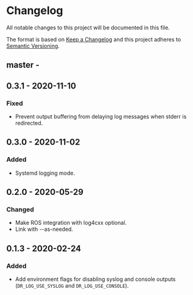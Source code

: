 # Changelog
All notable changes to this project will be documented in this file.

The format is based on [Keep a Changelog](https://keepachangelog.com/en/1.0.0/) and this project adheres to [Semantic Versioning](https://semver.org/spec/v2.0.0.html).

## master -

## 0.3.1 - 2020-11-10
### Fixed
- Prevent output buffering from delaying log messages when stderr is redirected.

## 0.3.0 - 2020-11-02
### Added
- Systemd logging mode.

## 0.2.0 - 2020-05-29
### Changed
- Make ROS integration with log4cxx optional.
- Link with --as-needed.

## 0.1.3 - 2020-02-24
### Added
- Add environment flags for disabling syslog and console outputs (`DR_LOG_USE_SYSLOG` and `DR_LOG_USE_CONSOLE`).
